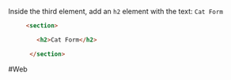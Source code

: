 Inside the third element, add an `h2` element with the text:
`Cat Form`

```html
     <section>

        <h2>Cat Form</h2>

      </section>
```



#Web
